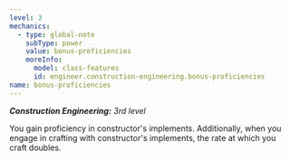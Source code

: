 ```yaml
---
level: 3
mechanics:
  - type: global-note
    subType: power
    value: bonus-proficiencies
    moreInfo:
      model: class-features
      id: engineer.construction-engineering.bonus-proficiencies
name: bonus-proficiencies
---
```

_**Construction Engineering:** 3rd level_
You gain proficiency in constructor's implements. Additionally, when you engage in crafting with constructor's implements, the rate at which you craft doubles.